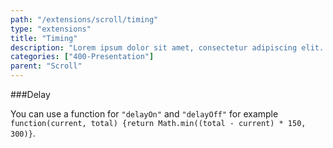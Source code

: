 ```yaml
---
path: "/extensions/scroll/timing"
type: "extensions"
title: "Timing"
description: "Lorem ipsum dolor sit amet, consectetur adipiscing elit. Nunc tempus laoreet leo sit amet iaculis."
categories: ["400-Presentation"]
parent: "Scroll"
---
```


###Delay

You can use a function for `"delayOn"` and `"delayOff"` for example `function(current, total) {return Math.min((total - current) * 150, 300)}`.

<demo>
  <div class="demo_item" data-iframe="iframe/demos/scroll/delay">
  </div>
</demo>
